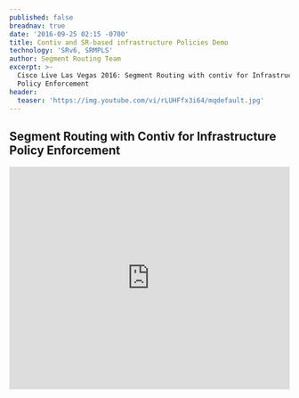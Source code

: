 ```yaml
---
published: false
breadnav: true
date: '2016-09-25 02:15 -0700'
title: Contiv and SR-based infrastructure Policies Demo
technology: 'SRv6, SRMPLS'
author: Segment Routing Team
excerpt: >-
  Cisco Live Las Vegas 2016: Segment Routing with contiv for Infrastructure
  Policy Enforcement
header:
  teaser: 'https://img.youtube.com/vi/rLUHFfx3i64/mqdefault.jpg'
---
```


## Segment Routing with Contiv for Infrastructure Policy Enforcement

<iframe width="100%" height="400px" src="https://www.youtube.com/embed/rLUHFfx3i64" frameborder="0" allowfullscreen></iframe>
